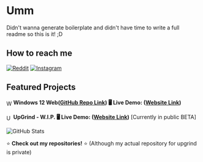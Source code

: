 <!--div align="center">
  <img src="https://raw.githubusercontent.com/immobilesmile70/immobilesmile70/main/Looping%20Circuits.gif" width="600">
</div -->

# Umm
Didn't wanna generate boilerplate and didn't have time to write a full readme so this is it! ;D

## How to reach me 
[![Reddit](https://img.shields.io/badge/Reddit-FF5700?style=for-the-badge&logo=reddit&logoColor=white)](https://www.reddit.com/user/beastdora)
[![Instagram](https://img.shields.io/badge/Instagram-E4405F?style=for-the-badge&logo=instagram&logoColor=white)](https://www.instagram.com/beastdora)

## Featured Projects
<img src="https://raw.githubusercontent.com/immobilesmile70/Windows-12-web/main/assets/favicon.ico" alt="Windows 12 Web" style="height: 1em; vertical-align: text-bottom;"> **Windows 12 Web([GitHub Repo Link](https://github.com/immobilesmile70/Windows-12-web)) 🖥️ Live Demo: ([Website Link](https://windows-12-web.vercel.app/))**  

<img src="https://upgrind.vercel.app/static/images/favicon.ico" alt="UpGrind" style="height: 1em; vertical-align: text-bottom;"> **UpGrind - W.I.P. 🖥️ Live Demo: ([Website Link](https://upgrind.vercel.app/))** [Currently in public BETA]

![GitHub Stats](https://github-readme-stats.vercel.app/api?username=immobilesmile70&show_icons=true&theme=radical)  

⭐ **Check out my repositories!** ⭐  (Although my actual repository for upgrind is private)

